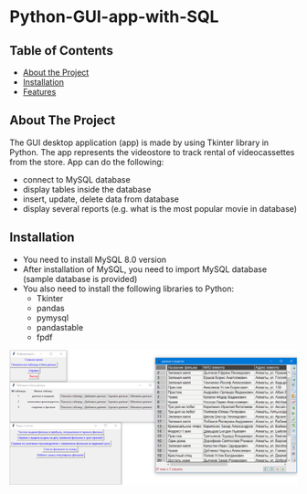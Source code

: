 # Python-GUI-app-with-SQL


## Table of Contents
- [About the Project](#about-the-project)
- [Installation](#installation)
- [Features](#features)


## About The Project
The GUI desktop application (app) is made by using Tkinter library in Python.
The app represents the videostore to track rental of videocassettes from the store.
App can do the following:
- connect to MySQL database
- display tables inside the database
- insert, update, delete data from database
- display several reports (e.g. what is the most popular movie in database)

## Installation
- You need to install MySQL 8.0 version
- After installation of MySQL, you need to import MySQL database (sample database is provided)
- You also need to install the following libraries to Python:
  - Tkinter
  - pandas
  - pymysql
  - pandastable
  - fpdf






<p align="center">
  <img src="./img/app.PNG" alt="Size Limit CLI" width="738">
</p>
